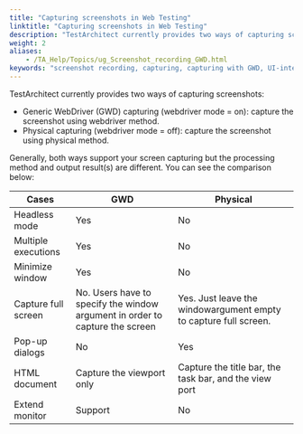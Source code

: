 ```yaml
--- 
title: "Capturing screenshots in Web Testing"
linktitle: "Capturing screenshots in Web Testing"
description: "TestArchitect currently provides two ways of capturing screenshots:"
weight: 2
aliases: 
    - /TA_Help/Topics/ug_Screenshot_recording_GWD.html
keywords: "screenshot recording, capturing, capturing with GWD, UI-interacting action, capturing screenshots"
---
```


TestArchitect currently provides two ways of capturing screenshots:

-   Generic WebDriver \(GWD\) capturing \(webdriver mode = on\): capture the screenshot using webdriver method.
-   Physical capturing \(webdriver mode = off\): capture the screenshot using physical method.

Generally, both ways support your screen capturing but the processing method and output result\(s\) are different. You can see the comparison below:

|Cases|GWD|Physical|
|-----|---|--------|
|Headless mode|Yes|No|
|Multiple executions|Yes|No|
|Minimize window|Yes|No|
|Capture full screen|No. Users have to specify the window argument in order to capture the screen|Yes. Just leave the windowargument empty to capture full screen.|
|Pop-up dialogs|No|Yes|
|HTML document|Capture the viewport only|Capture the title bar, the task bar, and the view port|
|Extend monitor|Support|No|


